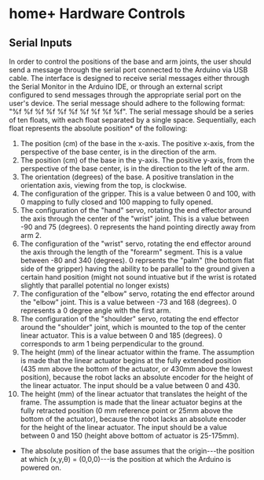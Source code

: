 # home+ Hardware Controls
## Serial Inputs
In order to control the positions of the base and arm joints, the user should send a message through the serial port connected to the Arduino via USB cable. The interface is designed to receive serial messages either through the Serial Monitor in the Arduino IDE, or through an external script configured to send messages through the appropriate serial port on the user's device. The serial message should adhere to the following format: "%f %f %f %f %f %f %f %f %f %f". The serial message should be a series of ten floats, with each float separated by a single space. Sequentially, each float represents the absolute position* of the following:
1. The position (cm) of the base in the x-axis. The positive x-axis, from the perspective of the base center, is in the direction of the arm.
2. The position (cm) of the base in the y-axis. The positive y-axis, from the perspective of the base center, is in the direction to the left of the arm.
3. The orientation (degrees) of the base. A positive translation in the orientation axis, viewing from the top, is clockwise.
4. The configuration of the gripper. This is a value between 0 and 100, with 0 mapping to fully closed and 100 mapping to fully opened.
5. The configuration of the "hand" servo, rotating the end effector around the axis through the center of the "wrist" joint. This is a value between -90 and 75 (degrees). 0 represents the hand pointing directly away from arm 2.
6. The configuration of the "wrist" servo, rotating the end effector around the axis through the length of the "forearm" segment. This is a value between -80 and 340 (degrees). 0 reprsents the "palm" (the bottom flat side of the gripper) having the ability to be parallel to the ground given a certain hand position (might not sound intuative but if the wrist is rotated slightly that parallel potential no longer exists)
7. The configuration of the "elbow" servo, rotating the end effector around the "elbow" joint. This is a value between -73 and 168 (degrees). 0 represents a 0 degree angle with the first arm.
8. The configuration of the "shoulder" servo, rotating the end effector around the "shoulder" joint, which is mounted to the top of the center linear actuator. This is a value between 0 and 185 (degrees). 0 corresponds to arm 1 being perpendicular to the ground.
9. The height (mm) of the linear actuator within the frame. The assumption is made that the linear actuator begins at the fully extended position (435 mm above the bottom of the actuator, or 430mm above the lowest position), because the robot lacks an absolute encoder for the height of the linear actuator. The input should be a value between 0 and 430.
10. The height (mm) of the linear actuator that translates the height of the frame. The assumption is made that the linear actuator begins at the fully retracted position (0 mm reference point or 25mm above the bottom of the actuator), because the robot lacks an absolute encoder for the height of the linear actuator. The input should be a value between 0 and 150 (height above bottom of actuator is 25-175mm).
* The absolute position of the base assumes that the origin---the position at which (x,y,θ) = (0,0,0)---is the position at which the Arduino is powered on.
